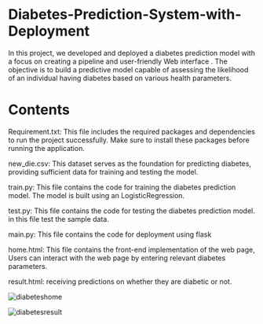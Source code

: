 # Diabetes-Prediction-System-with-Deployment
In this project, we developed and deployed a diabetes prediction model with a focus on creating a pipeline and user-friendly Web interface . The objective is to build a predictive model capable of assessing the likelihood of an individual having diabetes based on various health parameters.
# Contents
Requirement.txt: This file includes the required packages and dependencies to run the project successfully. Make sure to install these packages before running the application.

new_die.csv: This dataset serves as the foundation for predicting diabetes, providing sufficient data for training and testing the model.

train.py: This file contains the code for training the diabetes prediction model. The model is built using an LogisticRegression.

test.py: This file contains the code for testing the diabetes prediction model. in this file test the sample data.

main.py: This file contains the code for deployment using flask

home.html: This file contains the front-end implementation of the web page, Users can interact with the web page by entering relevant diabetes parameters.

result.html: receiving predictions on whether they are diabetic or not.


![diabeteshome](https://github.com/user-attachments/assets/f2a8b505-e5a2-4b83-b1d3-048bb00da0d4)


![diabetesresult](https://github.com/user-attachments/assets/a50ca64e-f080-4a97-b930-fdcecedab9c2)
